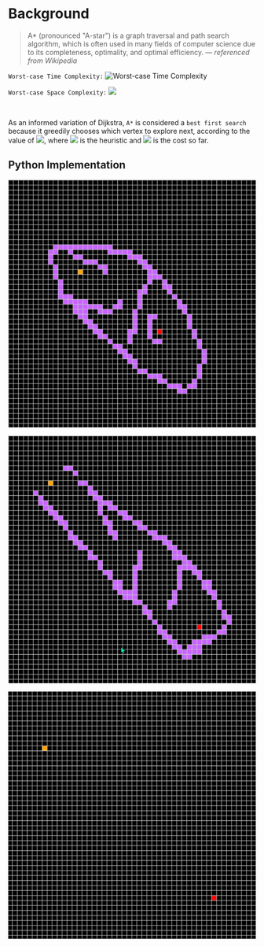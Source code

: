 # Background

> A* (pronounced "A-star") is a graph traversal and path search algorithm, which is often used in many fields of computer science due to its completeness, optimality, and optimal efficiency.
> — _referenced from Wikipedia_

`Worst-case Time Complexity:` ![Worst-case Time Complexity](https://render.githubusercontent.com/render/math?math=O(|E|)=O(b^{d}))

`Worst-case Space Complexity:` ![](https://render.githubusercontent.com/render/math?math=O(|V|)=O(b^{d}))

</br>

As an informed variation of Dijkstra, `A*` is considered a `best first search` because it greedily chooses which vertex to explore next, according to the value of ![](https://render.githubusercontent.com/render/math?math=f(v)=h(v)%20%2B\%20g(v)), where ![](https://render.githubusercontent.com/render/math?math=f) is the heuristic and ![](https://render.githubusercontent.com/render/math?math=g) is the cost so far.

## Python Implementation

![](res/fast.gif)

![](res/med.gif)

![](res/slow.gif)
